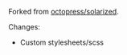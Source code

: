 Forked from [octopress/solarized](https://github.com/octopress/solarized).

Changes:

- Custom stylesheets/scss
